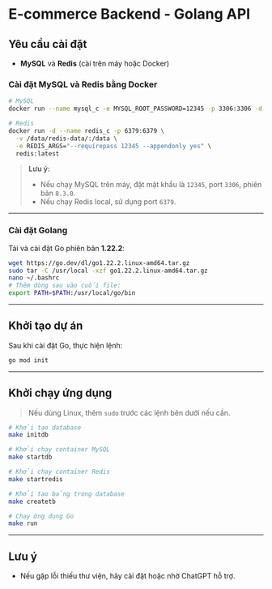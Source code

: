 # E-commerce Backend - Golang API

## Yêu cầu cài đặt

- **MySQL** và **Redis** (cài trên máy hoặc Docker)

### Cài đặt MySQL và Redis bằng Docker

```bash
# MySQL
docker run --name mysql_c -e MYSQL_ROOT_PASSWORD=12345 -p 3306:3306 -d mysql:8.3.0

# Redis
docker run -d --name redis_c -p 6379:6379 \
  -v /data/redis-data/:/data \
  -e REDIS_ARGS="--requirepass 12345 --appendonly yes" \
  redis:latest
```

> **Lưu ý:**  
> - Nếu chạy MySQL trên máy, đặt mật khẩu là `12345`, port `3306`, phiên bản `8.3.0`.  
> - Nếu chạy Redis local, sử dụng port `6379`.

---

### Cài đặt Golang

Tải và cài đặt Go phiên bản **1.22.2**:

```bash
wget https://go.dev/dl/go1.22.2.linux-amd64.tar.gz
sudo tar -C /usr/local -xzf go1.22.2.linux-amd64.tar.gz
nano ~/.bashrc
# Thêm dòng sau vào cuối file:
export PATH=$PATH:/usr/local/go/bin
```

---

## Khởi tạo dự án

Sau khi cài đặt Go, thực hiện lệnh:

```bash
go mod init
```

---

## Khởi chạy ứng dụng

> Nếu dùng Linux, thêm `sudo` trước các lệnh bên dưới nếu cần.

```bash
# Khởi tạo database
make initdb

# Khởi chạy container MySQL
make startdb

# Khởi chạy container Redis
make startredis

# Khởi tạo bảng trong database
make createtb

# Chạy ứng dụng Go
make run
```

---

## Lưu ý

- Nếu gặp lỗi thiếu thư viện, hãy cài đặt hoặc nhờ ChatGPT hỗ trợ. 